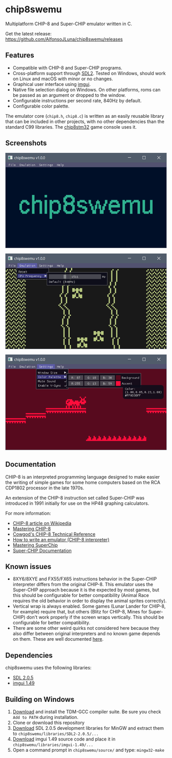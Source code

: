 # chip8swemu

Multiplatform CHIP-8 and Super-CHIP emulator written in C.

Get the latest release: https://github.com/AlfonsoJLuna/chip8swemu/releases

## Features

* Compatible with CHIP-8 and Super-CHIP programs.
* Cross-platform support through [SDL2](http://libsdl.org). Tested on Windows, should work on Linux and macOS with minor or no changes.
* Graphical user interface using [imgui](https://github.com/ocornut/imgui).
* Native file selection dialog on Windows. On other platforms, roms can be passed as an argument or dropped to the window.
* Configurable instructions per second rate, 840Hz by default.
* Configurable color palette.

The emulator core (`chip8.h`, `chip8.c`) is written as an easily reusable library that can be included in other projects, with no other dependencies than the standard C99 libraries. The [chip8stm32](https://github.com/AlfonsoJLuna/chip8stm32) game console uses it.

## Screenshots

![logo](/screenshots/logo.png)

![car](/screenshots/car.png)

![ant](/screenshots/ant.png)

## Documentation

CHIP-8 is an interpreted programming language designed to make easier the writing of simple games for some home computers based on the RCA CDP1802 processor in the late 1970s.

An extension of the CHIP-8 instruction set called Super-CHIP was introduced in 1991 initially for use on the HP48 graphing calculators.

For more information:
- [CHIP-8 article on Wikipedia](https://en.wikipedia.org/wiki/CHIP-8)
- [Mastering CHIP-8](http://mattmik.com/files/chip8/mastering/chip8.html)
- [Cowgod's CHIP-8 Technical Reference](http://devernay.free.fr/hacks/chip8/C8TECH10.HTM)
- [How to write an emulator (CHIP-8 interpreter)](http://www.multigesture.net/articles/how-to-write-an-emulator-chip-8-interpreter/)
- [Mastering SuperChip](https://github.com/JohnEarnest/Octo/blob/gh-pages/docs/SuperChip.md)
- [Super-CHIP Documentation](https://github.com/Chromatophore/HP48-Superchip)

## Known issues

* 8XY6/8XYE and FX55/FX65 instructions behavior in the Super-CHIP interpreter differs from the original CHIP-8. This emulator uses the Super-CHIP approach because it is the expected by most games, but this should be configurable for better compatibility (Animal Race requires the old behavior in order to display the animal sprites correctly).
* Vertical wrap is always enabled. Some games (Lunar Lander for CHIP-8, for example) require that, but others (Blitz for CHIP-8, Mines for Super-CHIP) don't work properly if the screen wraps vertically. This should be configurable for better compatibility.
* There are some other weird quirks not considered here because they also differ between original interpreters and no known game depends on them. These are well documented [here](https://github.com/Chromatophore/HP48-Superchip).

## Dependencies

chip8swemu uses the following libraries:
- [SDL 2.0.5](http://libsdl.org)
- [imgui 1.49](https://github.com/ocornut/imgui)

## Building on Windows

1. [Download](http://tdm-gcc.tdragon.net/download) and install the TDM-GCC compiler suite. Be sure you check `Add to PATH` during installation.
2. Clone or download this repository
3. [Download](https://www.libsdl.org/download-2.0.php) SDL 2.0.5 development libraries for MinGW and extract them to `chip8swemu/libraries/SDL2-2.0.5/...`
4. [Download](https://github.com/ocornut/imgui/releases) imgui 1.49 source code and place it in `chip8swemu/libraries/imgui-1.49/...`
6. Open a command prompt in `chip8swemu/source/` and type: `mingw32-make`
